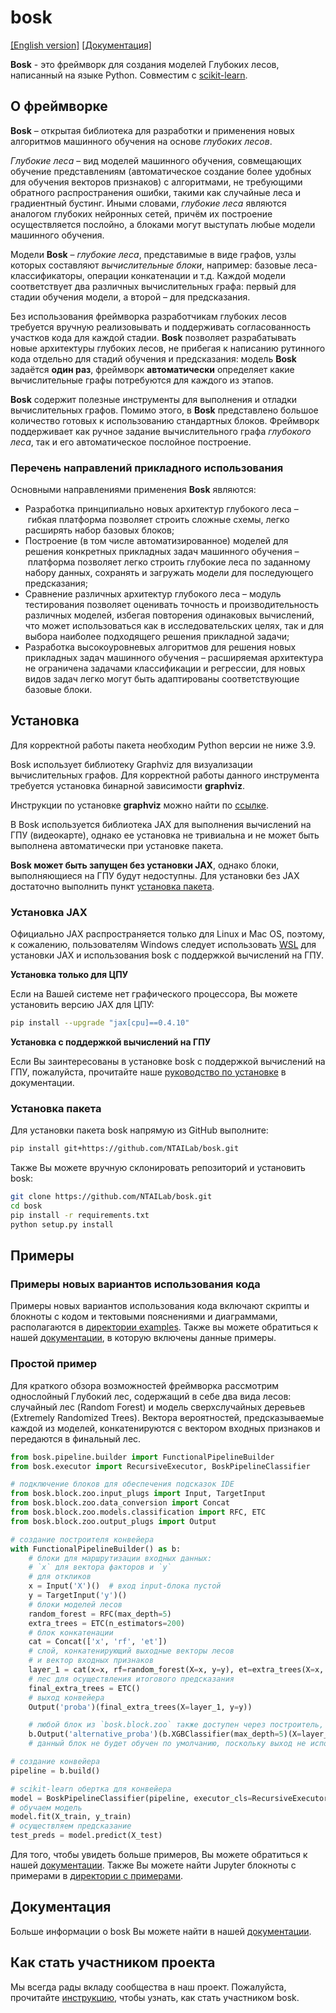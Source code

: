 # bosk

[[English version]](README_EN.md)
[[Документация]](https://ntailab.github.io/bosk/index.html)

**Bosk** - это фреймворк для создания моделей Глубоких лесов, написанный на языке Python. Совместим с [scikit-learn](https://scikit-learn.org).

## О фреймворке

**Bosk** – открытая библиотека для разработки и применения новых алгоритмов машинного обучения на основе *глубоких лесов*.

*Глубокие леса* – вид моделей машинного обучения,
совмещающих обучение представлениям (автоматическое создание более удобных для обучения векторов признаков) с алгоритмами, не требующими обратного распространения ошибки, такими как случайные леса и градиентный бустинг.
Иными словами, *глубокие леса* являются аналогом глубоких нейронных сетей, причём их построение осуществляется послойно, а блоками могут выступать любые модели машинного обучения.

Модели **Bosk** – *глубокие леса*, представимые в виде графов, узлы которых составляют *вычислительные блоки*,
например: базовые леса-классификаторы, операции конкатенации и т.д.
Каждой модели соответствует два различных вычислительных
графа: первый для стадии обучения модели, а второй – для предсказания.

Без использования фреймворка разработчикам глубоких лесов требуется
вручную реализовывать и поддерживать согласованность участков кода для каждой стадии.
**Bosk** позволяет разрабатывать новые архитектуры глубоких
лесов, не прибегая к написанию рутинного кода отдельно для стадий обучения и предсказания:
модель **Bosk** задаётся **один раз**,
фреймворк **автоматически** определяет какие вычислительные графы
потребуются для каждого из этапов.

**Bosk** содержит полезные инструменты для выполнения и отладки вычислительных графов.
Помимо этого, в **Bosk** представлено большое количество готовых к использованию
стандартных блоков. Фреймворк поддерживает как ручное задание вычислительного графа *глубокого леса*,
так и его автоматическое послойное построение.

### Перечень направлений прикладного использования

Основными направлениями применения **Bosk** являются:

- Разработка принципиально новых архитектур глубокого леса – гибкая платформа позволяет строить сложные схемы, легко расширять набор базовых блоков;
- Построение (в том числе автоматизированное) моделей для решения конкретных прикладных задач машинного обучения – платформа позволяет легко строить глубокие леса по заданному набору данных, сохранять и загружать модели для последующего предсказания;
- Сравнение различных архитектур глубокого леса – модуль тестирования позволяет оценивать точность и производительность различных моделей, избегая повторения одинаковых вычислений, что может использоваться как в исследовательских целях, так и для выбора наиболее подходящего решения прикладной задачи;
- Разработка высокоуровневых алгоритмов для решения новых прикладных задач машинного обучения – расширяемая архитектура не ограничена задачами классификации и регрессии, для новых видов задач легко могут быть адаптированы соответствующие базовые блоки.


## Установка

Для корректной работы пакета необходим Python версии не ниже 3.9.

Bosk использует библиотеку Graphviz для визуализации вычислительных графов.
Для корректной работы данного инструмента требуется установка бинарной зависимости **graphviz**.

Инструкции по установке **graphviz** можно найти по [ссылке](https://graphviz.org/download/).

В Bosk используется библиотека JAX для выполнения вычислений на ГПУ (видеокарте), однако ее установка не тривиальна и не может быть выполнена автоматически при установке пакета.

**Bosk может быть запущен без установки JAX**,
однако блоки, выполняющиеся на ГПУ будут недоступны.
Для установки без JAX достаточно выполнить пункт [установка пакета](#установка-пакета).

### Установка JAX

Официально JAX распространяется только для Linux и Mac OS, поэтому, к сожалению,
пользователям Windows следует использовать [WSL](https://docs.microsoft.com/en-us/windows/wsl/about) для установки JAX и использования bosk с поддержкой вычислений на ГПУ.

**Установка только для ЦПУ**

Если на Вашей системе нет графического процессора, Вы можете установить версию JAX для ЦПУ:

```bash
pip install --upgrade "jax[cpu]==0.4.10"
```

**Установка с поддержкой вычислений на ГПУ**

Если Вы заинтересованы в установке bosk с поддержкой вычислений на ГПУ, пожалуйста, прочитайте наше [руководство по установке](https://ntailab.github.io/bosk/ru_install.html#jax-installation) в документации.

### Установка пакета

Для установки пакета bosk напрямую из GitHub выполните:

```bash
pip install git+https://github.com/NTAILab/bosk.git
```

Также Вы можете вручную склонировать репозиторий и установить bosk:

```bash
git clone https://github.com/NTAILab/bosk.git
cd bosk
pip install -r requirements.txt
python setup.py install
```

## Примеры

### Примеры новых вариантов использования кода

Примеры новых вариантов использования кода включают скрипты и блокноты с кодом и тектовыми пояснениями и диаграммами, располагаются в [директории examples](examples/).
Также вы можете обратиться к нашей [документации](https://ntailab.github.io/bosk/ru_examples.html), в которую включены данные примеры.

### Простой пример

Для краткого обзора возможностей фреймворка рассмотрим однослойный Глубокий лес, содержащий в себе два вида лесов: случайный лес (Random Forest) и модель сверхслучайных деревьев (Extremely Randomized Trees).
Вектора вероятностей, предсказываемые каждой из моделей, конкатенируются с вектором входных признаков и передаются в финальный лес.

```python
from bosk.pipeline.builder import FunctionalPipelineBuilder
from bosk.executor import RecursiveExecutor, BoskPipelineClassifier

# подключение блоков для обеспечения подсказок IDE
from bosk.block.zoo.input_plugs import Input, TargetInput
from bosk.block.zoo.data_conversion import Concat
from bosk.block.zoo.models.classification import RFC, ETC
from bosk.block.zoo.output_plugs import Output

# создание построителя конвейера
with FunctionalPipelineBuilder() as b:
    # блоки для маршрутизации входных данных:
    # `x` для вектора факторов и `y`
    # для откликов
    x = Input('X')()  # вход input-блока пустой
    y = TargetInput('y')()
    # блоки моделей лесов
    random_forest = RFC(max_depth=5)
    extra_trees = ETC(n_estimators=200)
    # блок конкатенации
    cat = Concat(['x', 'rf', 'et'])
    # слой, конкатенирующий выходные векторы лесов
    # и вектор входных признаков
    layer_1 = cat(x=x, rf=random_forest(X=x, y=y), et=extra_trees(X=x, y=y))
    # лес для осуществления итогового предсказания
    final_extra_trees = ETC()
    # выход конвейера
    Output('proba')(final_extra_trees(X=layer_1, y=y))

    # любой блок из `bosk.block.zoo` также доступен через построитель, без импорта:
    b.Output('alternative_proba')(b.XGBClassifier(max_depth=5)(X=layer_1, y=y))
    # данный блок не будет обучен по умолчанию, поскольку выход не используется для предсказаний

# создание конвейера
pipeline = b.build()

# scikit-learn обертка для конвейера
model = BoskPipelineClassifier(pipeline, executor_cls=RecursiveExecutor)
# обучаем модель
model.fit(X_train, y_train)
# осуществляем предсказание
test_preds = model.predict(X_test)
```

Для того, чтобы увидеть больше примеров, Вы можете обратиться к нашей [документации](https://ntailab.github.io/bosk/ru_examples.html). Также Вы можете найти Jupyter блокноты с примерами в  [директории с примерами](examples/).

## Документация

Больше информации о bosk Вы можете найти в нашей [документации](https://ntailab.github.io/bosk/index.html).

## Как стать участником проекта

Мы всегда рады вкладу сообщества в наш проект. Пожалуйста, прочитайте [инструкцию](https://ntailab.github.io/bosk/ru_contribution.html), чтобы узнать, как стать участником bosk.
